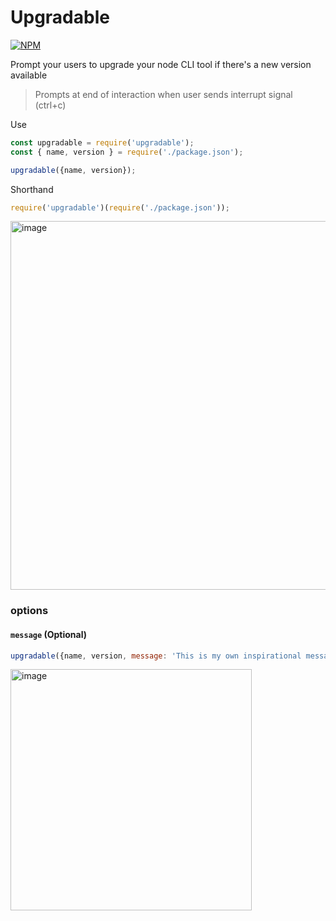 # Upgradable

[![NPM](https://nodei.co/npm/upgradable.png)](https://nodei.co/npm/upgradable/)

Prompt your users to upgrade your node CLI tool if there's a new version available
> Prompts at end of interaction when user sends interrupt signal (ctrl+c)

Use
```js
const upgradable = require('upgradable');
const { name, version } = require('./package.json');

upgradable({name, version});
```

Shorthand
```js
require('upgradable')(require('./package.json'));
```

<img width="590" alt="image" src="https://user-images.githubusercontent.com/516342/36251069-8125d026-1248-11e8-86c7-8b4307a5774c.png">

### options

#### `message` (Optional)
```js
upgradable({name, version, message: 'This is my own inspirational message'});
```
<img width="386" alt="image" src="https://user-images.githubusercontent.com/516342/36252458-59387a00-124d-11e8-86f5-31d6eaf94f3d.png">
